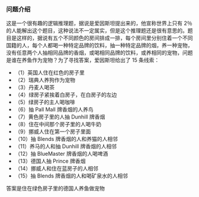 ### 问题介绍

这是一个很有趣的逻辑推理题，据说是爱因斯坦提出来的，他宣称世界上只有 2％ 的人能解出这个题目，这种说法不一定属实，但是这个推理题还是很有意思的。题目是这样的，据说有五个不同颜色的房间排成一排，每个房间里分别住着一个不同国籍的人，每个人都喝一种特定品牌的饮料，抽一种特定品牌的烟，养一种宠物，没有任意两个人抽相同品牌的香烟，或喝相同品牌的饮料，或养相同的宠物，问题是谁在养鱼作为宠物？为了寻找答案，爱因斯坦给出了 15 条线索：

- （1）英国人住在红色的房子里
- （2）瑞典人养狗作为宠物
- （3）丹麦人喝茶
- （4）绿房子紧挨着白房子，在白房子的左边
- （5）绿房子的主人喝咖啡
- （6）抽 Pall Mall 牌香烟的人养鸟
- （7）黄色房子里的人抽 Dunhill 牌香烟
- （8）住在中间那个房子里的人喝牛奶
- （9）挪威人住在第一个房子里面
- （10）抽 Blends 牌香烟的人和养猫的人相邻
- （11）养马的人和抽 Dunhill 牌香烟的人相邻
- （12）抽 BlueMaster 牌香烟的人喝啤酒
- （13）德国人抽 Prince 牌香烟
- （14）挪威人和住在蓝房子的人相邻
- （15）抽 Blends 牌香烟的人和喝矿泉水的人相邻



答案是住在绿色房子里的德国人养鱼做宠物
